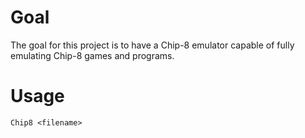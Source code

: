 # Goal
The goal for this project is to have a Chip-8 emulator capable of fully emulating Chip-8 games and programs.
# Usage
```Chip8 <filename>```
